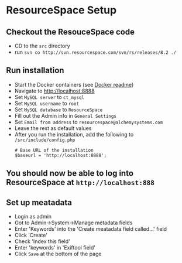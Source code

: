 # ResourceSpace Setup
## Checkout the ResouceSpace code
* CD to the `src` directory
* run `svn co http://svn.resourcespace.com/svn/rs/releases/8.2 ./`
## Run installation
* Start the Docker containers (see [Docker readme](../readme.md))
* Navigate to <http://localhost:8888>
* Set `MySQL server` to `ct_mysql`
* Set `MySQL username` to `root`
* Set `MySQL database` to `ResourceSpace`
* Fill out the Admin info in `General Settings`
* Set `Email from address` to `resourcespace@alchemysystems.com`
* Leave the rest as default values
* After you run the installation, add the following to `/src/include/config.php`
    ```
    # Base URL of the installation
    $baseurl = 'http://localhost:8888';
    ```
## You should now be able to log into ResourceSpace at `http://localhost:888`
## Set up meatadata
* Login as admin
* Got to Admin->System->Manage metadata fields
* Enter 'Keywords' into the 'Create meatadata field called...' field
* Click 'Create'
* Check 'Index this field'
* Enter 'keywords' in 'Exiftool field'
* Click `Save` at the bottom of the page